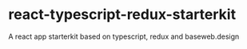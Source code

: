 # react-typescript-redux-starterkit
A react app starterkit based on typescript, redux and baseweb.design
